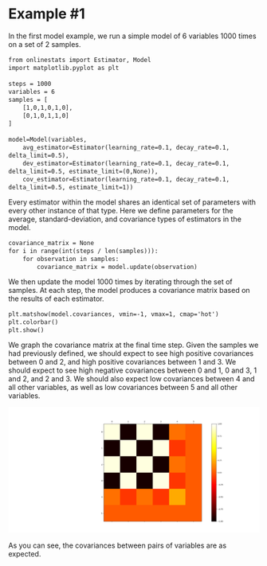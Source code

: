 # Example #1

In the first model example, we run a simple model of 6 variables 1000 times on a set of 2 samples.

	from onlinestats import Estimator, Model
	import matplotlib.pyplot as plt

	steps = 1000
	variables = 6
	samples = [
		[1,0,1,0,1,0],
		[0,1,0,1,1,0]
	]

	model=Model(variables,
		avg_estimator=Estimator(learning_rate=0.1, decay_rate=0.1, delta_limit=0.5),
		dev_estimator=Estimator(learning_rate=0.1, decay_rate=0.1, delta_limit=0.5, estimate_limit=(0,None)),
		cov_estimator=Estimator(learning_rate=0.1, decay_rate=0.1, delta_limit=0.5, estimate_limit=1))

Every estimator within the model shares an identical set of parameters with every other instance of that type. Here we define parameters for the average, standard-deviation, and covariance types of estimators in the model.
	
	covariance_matrix = None
	for i in range(int(steps / len(samples))):
		for observation in samples:
			covariance_matrix = model.update(observation)

We then update the model 1000 times by iterating through the set of samples. At each step, the model produces a covariance matrix based on the results of each estimator.

	plt.matshow(model.covariances, vmin=-1, vmax=1, cmap='hot')
	plt.colorbar()
	plt.show()

We graph the covariance matrix at the final time step. Given the samples we had previously defined, we should expect to see high positive covariances between 0 and 2, and high positive covariances between 1 and 3. We should expect to see high negative covariances between 0 and 1, 0 and 3, 1 and 2, and 2 and 3. We should also expect low covariances between 4 and all other variables, as well as low covariances between 5 and all other variables.

![Model Results 1](https://github.com/CarsonScott/onlinestats/blob/master/img/model_results_1.png)

As you can see, the covariances between pairs of variables are as expected.
